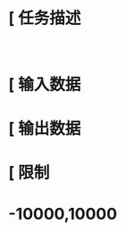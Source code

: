 

# [ 任务描述 



# <img src="/upload/image/20120925/20120925164109_97246.jpg" alt=""/>



# [ 输入数据 



# [ 输出数据 



# [ 限制 



# -10000,10000


